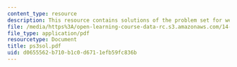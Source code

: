```yaml
---
content_type: resource
description: This resource contains solutions of the problem set for week 3.
file: /media/https%3A/open-learning-course-data-rc.s3.amazonaws.com/14-30-introduction-to-statistical-method-in-economics-spring-2006/d0655562b710b1c0d6711efb59fc836b_ps3sol.pdf
file_type: application/pdf
resourcetype: Document
title: ps3sol.pdf
uid: d0655562-b710-b1c0-d671-1efb59fc836b
---
```


